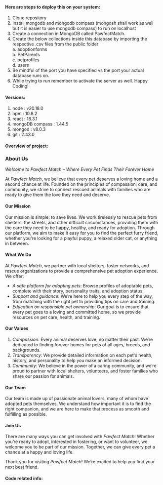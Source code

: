 
#### Here are steps to deploy this on your system:

1. Clone repository
2. Install mongodb and mongodb compass (mongosh shall work as well but it is easier to use mongodb compass) to run on localhost
3. Create a connection in MongoDB called PawfectMatch.
4. Create the below collections inside this database by importing the respective .csv files from the public folder <br>
       a. adoptionforms <br>
       b. PetParents <br>
       c. petprofiles <br>
       d. users 
5. Be mindful of the port you have specified vs the port your actual database runs on.
6. While trying to run remember to activate the server as well.
 Happy Coding!


#### Versions:
1. node : v20.18.0
2. npm : 10.8.2
3. react : 18.3.1
4. mongoDB compass : 1.44.5
5. mongod : v8.0.3
6. git : 2.43.0





#### Overview of project:

### About Us

*Welcome to *Pawfect Match* – Where Every Pet Finds Their Forever Home*

At *Pawfect Match*, we believe that every pet deserves a loving home and a second chance at life. Founded on the principles of compassion, care, and community, we strive to connect rescued animals with families who are ready to give them the love they need and deserve.

#### Our Mission
Our mission is simple: to save lives. We work tirelessly to rescue pets from shelters, the streets, and other difficult circumstances, providing them with the care they need to be happy, healthy, and ready for adoption. Through our platform, we aim to make it easy for you to find the perfect furry friend, whether you're looking for a playful puppy, a relaxed older cat, or anything in between.

#### What We Do
At *Pawfect Match*, we partner with local shelters, foster networks, and rescue organizations to provide a comprehensive pet adoption experience. We offer:

- *A safe platform for adopting pets*: Browse profiles of adoptable pets, complete with their story, personality traits, and adoption status.
- *Support and guidance*: We’re here to help you every step of the way, from matching with the right pet to providing tips on care and training.
- *Education on responsible pet ownership*: Our goal is to ensure that every pet goes to a loving and committed home, so we provide resources on pet care, health, and training.

#### Our Values
1. *Compassion*: Every animal deserves love, no matter their past. We’re dedicated to finding forever homes for pets of all ages, breeds, and backgrounds.
2. *Transparency*: We provide detailed information on each pet's health, history, and personality to help you make an informed decision.
3. *Community*: We believe in the power of a caring community, and we’re proud to partner with local shelters, volunteers, and foster families who share our passion for animals.

#### Our Team
Our team is made up of passionate animal lovers, many of whom have adopted pets themselves. We understand how important it is to find the right companion, and we are here to make that process as smooth and fulfilling as possible.

#### Join Us
There are many ways you can get involved with *Pawfect Match*! Whether you’re ready to adopt, interested in fostering, or want to volunteer, we welcome you to be part of our mission. Together, we can give every pet a chance at a happy and loving life.

Thank you for visiting *Pawfect Match*! We’re excited to help you find your next best friend.

#### Code related info:


